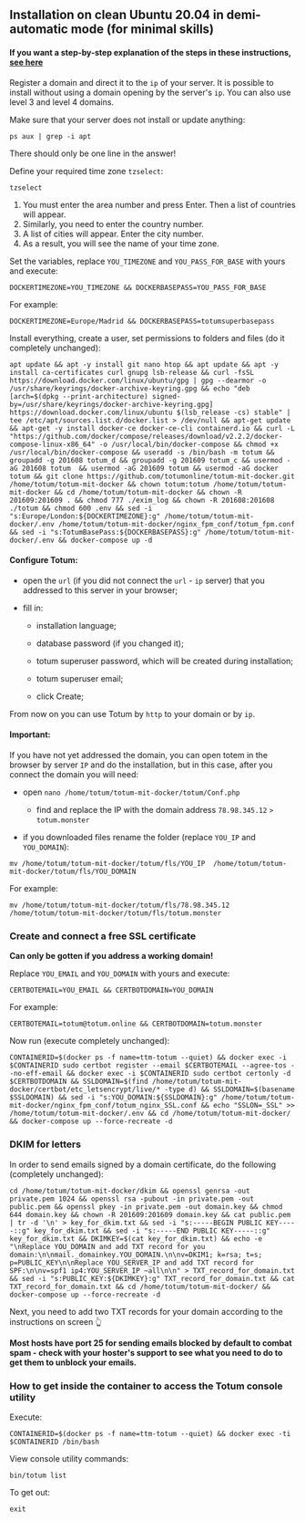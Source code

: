 ## Installation on clean Ubuntu 20.04 in demi-automatic mode (for minimal skills)

#### If you want a step-by-step explanation of the steps in these instructions, [see here](https://github.com/totumonline/totum-mit-docker/blob/main/FULL_CONFIG_ON_CLEAR_UBUNTU.md)


Register a domain and direct it to the `ip` of your server. It is possible to install without using a domain opening by the server's `ip`. You can also use level 3 and level 4 domains.



Make sure that your server does not install or update anything:

```
ps aux | grep -i apt
```

There should only be one line in the answer!



Define your required time zone `tzselect`:

```
tzselect
```

1. You must enter the area number and press Enter. Then a list of countries will appear.
2. Similarly, you need to enter the country number.
3. A list of cities will appear. Enter the city number.
4. As a result, you will see the name of your time zone.



Set the variables, replace `YOU_TIMEZONE` and `YOU_PASS_FOR_BASE` with yours and execute:

```
DOCKERTIMEZONE=YOU_TIMEZONE && DOCKERBASEPASS=YOU_PASS_FOR_BASE
```

For example:

```
DOCKERTIMEZONE=Europe/Madrid && DOCKERBASEPASS=totumsuperbasepass
```



Install everything, create a user, set permissions to folders and files (do it completely unchanged):

```
apt update && apt -y install git nano htop && apt update && apt -y install ca-certificates curl gnupg lsb-release && curl -fsSL https://download.docker.com/linux/ubuntu/gpg | gpg --dearmor -o /usr/share/keyrings/docker-archive-keyring.gpg && echo "deb [arch=$(dpkg --print-architecture) signed-by=/usr/share/keyrings/docker-archive-keyring.gpg] https://download.docker.com/linux/ubuntu $(lsb_release -cs) stable" | tee /etc/apt/sources.list.d/docker.list > /dev/null && apt-get update && apt-get -y install docker-ce docker-ce-cli containerd.io && curl -L "https://github.com/docker/compose/releases/download/v2.2.2/docker-compose-linux-x86_64" -o /usr/local/bin/docker-compose && chmod +x /usr/local/bin/docker-compose && useradd -s /bin/bash -m totum && groupadd -g 201608 totum_d && groupadd -g 201609 totum_c && usermod -aG 201608 totum  && usermod -aG 201609 totum && usermod -aG docker totum && git clone https://github.com/totumonline/totum-mit-docker.git /home/totum/totum-mit-docker && chown totum:totum /home/totum/totum-mit-docker && cd /home/totum/totum-mit-docker && chown -R 201609:201609 . && chmod 777 ./exim_log && chown -R 201608:201608 ./totum && chmod 600 .env && sed -i "s:Europe/London:${DOCKERTIMEZONE}:g" /home/totum/totum-mit-docker/.env /home/totum/totum-mit-docker/nginx_fpm_conf/totum_fpm.conf && sed -i "s:TotumBasePass:${DOCKERBASEPASS}:g" /home/totum/totum-mit-docker/.env && docker-compose up -d
```



#### Configure Totum:

- open the `url` (if you did not connect the `url` - `ip` server) that you addressed to this server in your browser;

- fill in:

    - installation language;

    - database password (if you changed it);

    - totum superuser password, which will be created during installation;

    - totum superuser email;

    - click Create;

From now on you can use Totum by `http` to your domain or by `ip`.

#### Important:

If you have not yet addressed the domain, you can open totem in the browser by server `IP` and do the installation, but in this case, after you connect the domain you will need:

- open `nano /home/totum/totum-mit-docker/totum/Conf.php` 

    - find and replace the IP with the domain address `78.98.345.12` `>` `totum.monster`

- if you downloaded files rename the folder (replace `YOU_IP` and `YOU_DOMAIN`):

```
mv /home/totum/totum-mit-docker/totum/fls/YOU_IP  /home/totum/totum-mit-docker/totum/fls/YOU_DOMAIN
```

For example:

```
mv /home/totum/totum-mit-docker/totum/fls/78.98.345.12  /home/totum/totum-mit-docker/totum/fls/totum.monster
```



### Create and connect a free SSL certificate

**Can only be gotten if you address a working domain!**

Replace `YOU_EMAIL` and `YOU_DOMAIN` with yours and execute:

```
CERTBOTEMAIL=YOU_EMAIL && CERTBOTDOMAIN=YOU_DOMAIN
```

For example:

```
CERTBOTEMAIL=totum@totum.online && CERTBOTDOMAIN=totum.monster
```


Now run (execute completely unchanged):

```
CONTAINERID=$(docker ps -f name=ttm-totum --quiet) && docker exec -i $CONTAINERID sudo certbot register --email $CERTBOTEMAIL --agree-tos --no-eff-email && docker exec -i $CONTAINERID sudo certbot certonly -d $CERTBOTDOMAIN && SSLDOMAIN=$(find /home/totum/totum-mit-docker/certbot/etc_letsencrypt/live/* -type d) && SSLDOMAIN=$(basename $SSLDOMAIN) && sed -i "s:YOU_DOMAIN:${SSLDOMAIN}:g" /home/totum/totum-mit-docker/nginx_fpm_conf/totum_nginx_SSL.conf && echo "SSLON=_SSL" >> /home/totum/totum-mit-docker/.env && cd /home/totum/totum-mit-docker/ && docker-compose up --force-recreate -d
```


### DKIM for letters

In order to send emails signed by a domain certificate, do the following (completely unchanged):

```
cd /home/totum/totum-mit-docker/dkim && openssl genrsa -out private.pem 1024 && openssl rsa -pubout -in private.pem -out public.pem && openssl pkey -in private.pem -out domain.key && chmod 644 domain.key && chown -R 201609:201609 domain.key && cat public.pem | tr -d '\n' > key_for_dkim.txt && sed -i "s:-----BEGIN PUBLIC KEY-----::g" key_for_dkim.txt && sed -i "s:-----END PUBLIC KEY-----::g" key_for_dkim.txt && DKIMKEY=$(cat key_for_dkim.txt) && echo -e "\nReplace YOU_DOMAIN and add TXT record for you domain:\n\nmail._domainkey.YOU_DOMAIN.\n\nv=DKIM1; k=rsa; t=s; p=PUBLIC_KEY\n\nReplace YOU_SERVER_IP and add TXT record for SPF:\n\nv=spf1 ip4:YOU_SERVER_IP ~all\n\n" > TXT_record_for_domain.txt && sed -i "s:PUBLIC_KEY:${DKIMKEY}:g" TXT_record_for_domain.txt && cat TXT_record_for_domain.txt && cd /home/totum/totum-mit-docker/ && docker-compose up --force-recreate -d
```

Next, you need to add two TXT records for your domain according to the instructions on screen 👆

**Most hosts have port 25 for sending emails blocked by default to combat spam - check with your hoster's support to see what you need to do to get them to unblock your emails.**


### How to get inside the container to access the Totum console utility

Execute:

```
CONTAINERID=$(docker ps -f name=ttm-totum --quiet) && docker exec -ti $CONTAINERID /bin/bash
```

View console utility commands:

```
bin/totum list
```

To get out:

```
exit
```